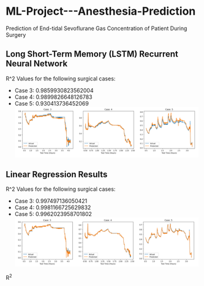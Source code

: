 # ML-Project---Anesthesia-Prediction
Prediction of End-tidal Sevoflurane Gas Concentration of Patient During Surgery

## Long Short-Term Memory (LSTM) Recurrent Neural Network
R^2 Values for the following surgical cases:
* Case 3: 0.9859930823562004
* Case 4: 0.9899826648126783
* Case 5: 0.930413736452069
![alt text](https://github.com/damiandziedzic/ML-Project---Anesthesia-Prediction/blob/master/Result%20Images/LSTM_results_picture.png)

## Linear Regression Results
R^2 Values for the following surgical cases:
* Case 3: 0.997497136050421
* Case 4: 0.9981166725629832
* Case 5: 0.9962023958701802
![alt text](https://github.com/damiandziedzic/ML-Project---Anesthesia-Prediction/blob/master/Result%20Images/Linear_Regression_results_picture.png)

R<sup>2</sup>
